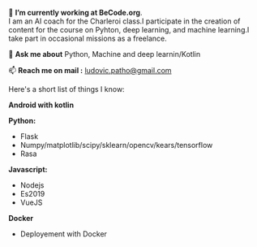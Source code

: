 🔭 **I’m currently working at BeCode.org**.  
I am an AI coach for the Charleroi class.I participate in the creation of content for the course on Pyhton, deep learning, and machine learning.I take part in occasional missions as a freelance.  

💬 **Ask me about** Python, Machine and deep learnin/Kotlin  

📫 **Reach me on mail :** ludovic.patho@gmail.com  

Here's a short list of things I know:

**Android with kotlin**

**Python:**
- Flask
- Numpy/matplotlib/scipy/sklearn/opencv/kears/tensorflow
- Rasa

**Javascript:**
- Nodejs
- Es2019
- VueJS

**Docker**
- Deployement with Docker


